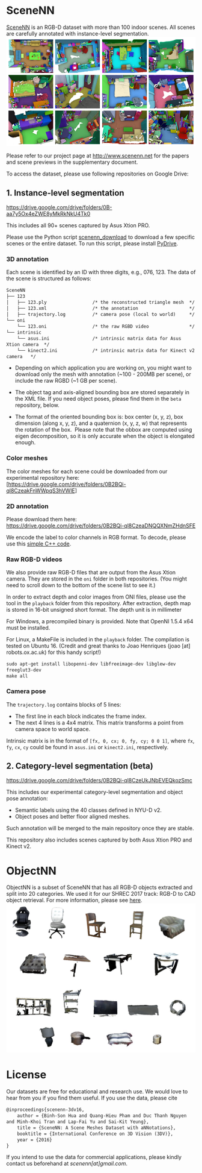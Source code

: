 # SceneNN
[SceneNN](http://scenenn.net) is an RGB-D dataset with more than 100 indoor scenes. All scenes are carefully annotated with instance-level segmentation. 
![](images/teaser.png?raw=true)

Please refer to our project page at http://www.scenenn.net for the papers and scene previews in the supplementary document. 

To access the dataset, please use following repositories on Google Drive:

## 1. Instance-level segmentation
https://drive.google.com/drive/folders/0B-aa7y5Ox4eZWE8yMkRkNkU4Tk0

This includes all 90+ scenes captured by Asus Xtion PRO. 

Please use the Python script [scenenn_download](download/scenenn_download.py) to download a few specific scenes or the entire dataset. To run this script, please install [PyDrive](https://pypi.python.org/pypi/PyDrive). 

### 3D annotation
Each scene is identified by an ID with three digits, e.g., 076, 123. The data of the scene is structured as follows: 

```
SceneNN
├── 123
│   ├── 123.ply                 /* the reconstructed triangle mesh  */
│   ├── 123.xml                 /* the annotation                   */
│   ├── trajectory.log          /* camera pose (local to world)     */
└── oni
    └── 123.oni                 /* the raw RGBD video               */
└── intrinsic
    └── asus.ini                /* intrinsic matrix data for Asus Xtion camera  */
	└── kinect2.ini             /* intrinsic matrix data for Kinect v2 camera   */
```

- Depending on which application you are working on, you might want to download only the mesh with annotation (~100 - 200MB per scene), or include the raw RGBD (~1 GB per scene). 

- The object tag and axis-aligned bounding box are stored separately in the XML file. If you need object poses, please find them in the `beta` repository, below. 

- The format of the oriented bounding box is: box center (x, y, z), box dimension (along x, y, z), and a quaternion (x, y, z, w) that represents the rotation of the box. 
Please note that the obbox are computed using eigen decomposition, so it is only accurate when the object is elongated enough. 

### Color meshes 
The color meshes for each scene could be downloaded from our experimental repository here: [https://drive.google.com/drive/folders/0B2BQi-ql8CzeakFnWWpqS3hVWlE]

### 2D annotation 
Please download them here: https://drive.google.com/drive/folders/0B2BQi-ql8CzeaDNQQXNmZHdnSFE

We encode the label to color channels in RGB format. To decode, please use this [simple C++ code](https://github.com/scenenn/shrec17/tree/master/mask_from_label). 

### Raw RGB-D videos 
We also provide raw RGB-D files that are output from the Asus Xtion camera. They are stored in the `oni` folder in both repositories. (You might need to scroll down to the bottom of the scene list to see it.) 

In order to extract depth and color images from ONI files, please use the tool in the `playback` folder from this repository. 
After extraction, depth map is stored in 16-bit unsigned short format. The depth unit is in millimeter

For Windows, a precompiled binary is provided. Note that OpenNI 1.5.4 x64 must be installed.  

For Linux, a MakeFile is included in the `playback` folder. The compilation is tested on Ubuntu 16. 
(Credit and great thanks to Joao Henriques (joao [at] robots.ox.ac.uk) for this handy script!)
```
sudo apt-get install libopenni-dev libfreeimage-dev libglew-dev freeglut3-dev
make all
```

### Camera pose 
 
The `trajectory.log` contains blocks of 5 lines:
- The first line in each block indicates the frame index. 
- The next 4 lines is a 4x4 matrix. This matrix transforms a point from camera space to world space.

Intrinsic matrix is in the format of `[fx, 0, cx; 0, fy, cy; 0 0 1]`, where `fx`, `fy`, `cx`, `cy` could be found in `asus.ini` or `kinect2.ini`, respectively. 

## 2. Category-level segmentation (beta)
https://drive.google.com/drive/folders/0B2BQi-ql8CzeUkJNbEVEQkozSmc

This includes our experimental category-level segmentation and object pose annotation: 

* Semantic labels using the 40 classes defined in NYU-D v2.
* Object poses and better floor aligned meshes. 

Such annotation will be merged to the main repository once they are stable. 

This repository also includes scenes captured by both Asus Xtion PRO and Kinect v2. 

# ObjectNN 
ObjectNN is a subset of SceneNN that has all RGB-D objects extracted and split into 20 categories. We used it for our SHREC 2017 track: RGB-D to CAD object retrieval. 
For more information, please see [here](http://people.sutd.edu.sg/~saikit/projects/sceneNN/shrec17/index.html). 
![](images/objects.png?raw=true)

# License 
Our datasets are free for educational and research use. We would love to hear from you if you find them useful. If you use the data, please cite
```
@inproceedings{scenenn-3dv16,
    author = {Binh-Son Hua and Quang-Hieu Pham and Duc Thanh Nguyen and Minh-Khoi Tran and Lap-Fai Yu and Sai-Kit Yeung},
    title = {SceneNN: A Scene Meshes Dataset with aNNotations},
    booktitle = {International Conference on 3D Vision (3DV)},
    year = {2016}
}
```

If you intend to use the data for commercial applications, please kindly contact us beforehand at *scenenn[at]gmail.com*. 

